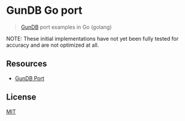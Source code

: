 # GunDB Go port

> [GunDB](https://github.com/amark/gun) port examples in Go (golang)


NOTE: These initial implementations have not yet been fully tested for accuracy and are not optimized at all.

## Resources

- [GunDB Port](https://github.com/gundb/port)

## License

[MIT](LICENSE)
